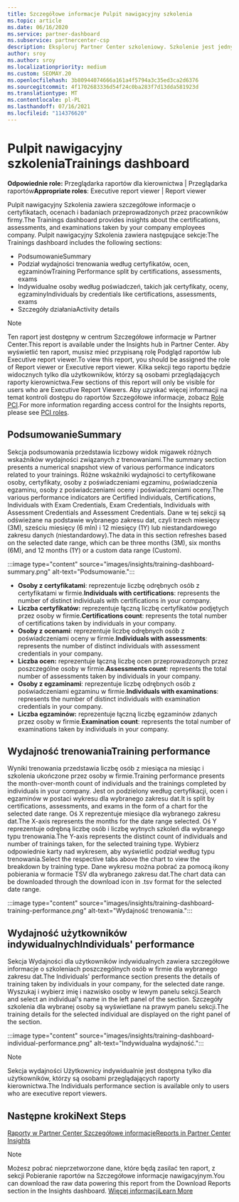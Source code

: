 ```yaml
---
title: Szczegółowe informacje Pulpit nawigacyjny szkolenia
ms.topic: article
ms.date: 06/16/2020
ms.service: partner-dashboard
ms.subservice: partnercenter-csp
description: Eksploruj Partner Center szkoleniowy. Szkolenie jest jednym z raportów dostępnych w Partner Center Szczegółowe informacje (PCI).
author: sroy
ms.author: sroy
ms.localizationpriority: medium
ms.custom: SEOMAY.20
ms.openlocfilehash: 3b80944074666a161a4f5794a3c35ed3ca2d6376
ms.sourcegitcommit: 4f1702683336d54f24c0ba283f7d13dda581923d
ms.translationtype: MT
ms.contentlocale: pl-PL
ms.lasthandoff: 07/16/2021
ms.locfileid: "114376620"
---
```

# <a name="trainings-dashboard"></a><span data-ttu-id="12b2c-104">Pulpit nawigacyjny szkolenia</span><span class="sxs-lookup"><span data-stu-id="12b2c-104">Trainings dashboard</span></span>

<span data-ttu-id="12b2c-105">**Odpowiednie role:** Przeglądarka raportów dla kierownictwa | Przeglądarka raportów</span><span class="sxs-lookup"><span data-stu-id="12b2c-105">**Appropriate roles**: Executive report viewer | Report viewer</span></span>

<span data-ttu-id="12b2c-106">Pulpit nawigacyjny Szkolenia zawiera szczegółowe informacje o certyfikatach, ocenach i badaniach przeprowadzonych przez pracowników firmy.</span><span class="sxs-lookup"><span data-stu-id="12b2c-106">The Trainings dashboard provides insights about the certifications, assessments, and examinations taken by your company employees company.</span></span> <span data-ttu-id="12b2c-107">Pulpit nawigacyjny Szkolenia zawiera następujące sekcje:</span><span class="sxs-lookup"><span data-stu-id="12b2c-107">The Trainings dashboard includes the following sections:</span></span>

- <span data-ttu-id="12b2c-108">Podsumowanie</span><span class="sxs-lookup"><span data-stu-id="12b2c-108">Summary</span></span>
- <span data-ttu-id="12b2c-109">Podział wydajności trenowania według certyfikatów, ocen, egzaminów</span><span class="sxs-lookup"><span data-stu-id="12b2c-109">Training Performance split by certifications, assessments, exams</span></span>
- <span data-ttu-id="12b2c-110">Indywidualne osoby według poświadczeń, takich jak certyfikaty, oceny, egzaminy</span><span class="sxs-lookup"><span data-stu-id="12b2c-110">Individuals by credentials like certifications, assessments, exams</span></span>
- <span data-ttu-id="12b2c-111">Szczegóły działania</span><span class="sxs-lookup"><span data-stu-id="12b2c-111">Activity details</span></span>

>[!NOTE] 
><span data-ttu-id="12b2c-112">Ten raport jest dostępny w centrum Szczegółowe informacje w Partner Center.</span><span class="sxs-lookup"><span data-stu-id="12b2c-112">This report is available under the Insights hub in Partner Center.</span></span> <span data-ttu-id="12b2c-113">Aby wyświetlić ten raport, musisz mieć przypisaną rolę Podgląd raportów lub Executive report viewer.</span><span class="sxs-lookup"><span data-stu-id="12b2c-113">To view this report, you should be assigned the role of Report viewer or Executive report viewer.</span></span> <span data-ttu-id="12b2c-114">Kilka sekcji tego raportu będzie widocznych tylko dla użytkowników, którzy są osobami przeglądających raporty kierownictwa.</span><span class="sxs-lookup"><span data-stu-id="12b2c-114">Few sections of this report will only be visible for users who are Executive Report Viewers.</span></span> <span data-ttu-id="12b2c-115">Aby uzyskać więcej informacji na temat kontroli dostępu do raportów Szczegółowe informacje, zobacz [Role PCI](insights-roles.md).</span><span class="sxs-lookup"><span data-stu-id="12b2c-115">For more information regarding access control for the Insights reports, please see [PCI roles](insights-roles.md).</span></span>

## <a name="summary"></a><span data-ttu-id="12b2c-116">Podsumowanie</span><span class="sxs-lookup"><span data-stu-id="12b2c-116">Summary</span></span>

<span data-ttu-id="12b2c-117">Sekcja podsumowania przedstawia liczbowy widok migawek różnych wskaźników wydajności związanych z trenowaniami.</span><span class="sxs-lookup"><span data-stu-id="12b2c-117">The summary section presents a numerical snapshot view of various performance indicators related to your trainings.</span></span> <span data-ttu-id="12b2c-118">Różne wskaźniki wydajności to certyfikowane osoby, certyfikaty, osoby z poświadczeniami egzaminu, poświadczenia egzaminu, osoby z poświadczeniami oceny i poświadczeniami oceny.</span><span class="sxs-lookup"><span data-stu-id="12b2c-118">The various performance indicators are Certified Individuals, Certifications, Individuals with Exam Credentials, Exam Credentials, Individuals with Assessment Credentials and Assessment Credentials.</span></span> <span data-ttu-id="12b2c-119">Dane w tej sekcji są odświeżane na podstawie wybranego zakresu dat, czyli trzech miesięcy (3M), sześciu miesięcy (6 mln) i 12 miesięcy (1Y) lub niestandardowego zakresu danych (niestandardowy).</span><span class="sxs-lookup"><span data-stu-id="12b2c-119">The data in this section refreshes based on the selected date range, which can be three months (3M), six months (6M), and 12 months (1Y) or a custom data range (Custom).</span></span> 

:::image type="content" source="images/insights/training-dashboard-summary.png" alt-text="Podsumowanie.":::

- <span data-ttu-id="12b2c-121">**Osoby z certyfikatami**: reprezentuje liczbę odrębnych osób z certyfikatami w firmie.</span><span class="sxs-lookup"><span data-stu-id="12b2c-121">**Individuals with certifications**: represents the number of distinct individuals with certifications in your company.</span></span>
- <span data-ttu-id="12b2c-122">**Liczba certyfikatów:** reprezentuje łączną liczbę certyfikatów podjętych przez osoby w firmie.</span><span class="sxs-lookup"><span data-stu-id="12b2c-122">**Certifications count**: represents the total number of certifications taken by individuals in your company.</span></span>
- <span data-ttu-id="12b2c-123">**Osoby z ocenami**: reprezentuje liczbę odrębnych osób z poświadczeniami oceny w firmie.</span><span class="sxs-lookup"><span data-stu-id="12b2c-123">**Individuals with assessments**: represents the number of distinct individuals with assessment credentials in your company.</span></span> 
- <span data-ttu-id="12b2c-124">**Liczba ocen:** reprezentuje łączną liczbę ocen przeprowadzonych przez poszczególne osoby w firmie.</span><span class="sxs-lookup"><span data-stu-id="12b2c-124">**Assessments count**: represents the total number of assessments taken by individuals in your company.</span></span>
- <span data-ttu-id="12b2c-125">**Osoby z egzaminami**: reprezentuje liczbę odrębnych osób z poświadczeniami egzaminu w firmie.</span><span class="sxs-lookup"><span data-stu-id="12b2c-125">**Individuals with examinations**: represents the number of distinct individuals with examination credentials in your company.</span></span> 
- <span data-ttu-id="12b2c-126">**Liczba egzaminów:** reprezentuje łączną liczbę egzaminów zdanych przez osoby w firmie.</span><span class="sxs-lookup"><span data-stu-id="12b2c-126">**Examination count**: represents the total number of examinations taken by individuals in your company.</span></span>

## <a name="training-performance"></a><span data-ttu-id="12b2c-127">Wydajność trenowania</span><span class="sxs-lookup"><span data-stu-id="12b2c-127">Training performance</span></span>

<span data-ttu-id="12b2c-128">Wyniki trenowania przedstawia liczbę osób z miesiąca na miesiąc i szkolenia ukończone przez osoby w firmie.</span><span class="sxs-lookup"><span data-stu-id="12b2c-128">Training performance presents the month-over-month count of individuals and the trainings completed by individuals in your company.</span></span> <span data-ttu-id="12b2c-129">Jest on podzielony według certyfikacji, ocen i egzaminów w postaci wykresu dla wybranego zakresu dat.</span><span class="sxs-lookup"><span data-stu-id="12b2c-129">It is split by certifications, assessments, and exams in the form of a chart for the selected date range.</span></span> <span data-ttu-id="12b2c-130">Oś X reprezentuje miesiące dla wybranego zakresu dat.</span><span class="sxs-lookup"><span data-stu-id="12b2c-130">The X-axis represents the months for the date range selected.</span></span> <span data-ttu-id="12b2c-131">Oś Y reprezentuje odrębną liczbę osób i liczbę wytnych szkoleń dla wybranego typu trenowania.</span><span class="sxs-lookup"><span data-stu-id="12b2c-131">The Y-axis represents the distinct count of individuals and number of trainings taken, for the selected training type.</span></span> <span data-ttu-id="12b2c-132">Wybierz odpowiednie karty nad wykresem, aby wyświetlić podział według typu trenowania.</span><span class="sxs-lookup"><span data-stu-id="12b2c-132">Select the respective tabs above the chart to view the breakdown by training type.</span></span> <span data-ttu-id="12b2c-133">Dane wykresu można pobrać za pomocą ikony pobierania w formacie TSV dla wybranego zakresu dat.</span><span class="sxs-lookup"><span data-stu-id="12b2c-133">The chart data can be downloaded through the download icon in .tsv format for the selected date range.</span></span>

:::image type="content" source="images/insights/training-dashboard-training-performance.png" alt-text="Wydajność trenowania.":::

## <a name="individuals-performance"></a><span data-ttu-id="12b2c-135">Wydajność użytkowników indywidualnych</span><span class="sxs-lookup"><span data-stu-id="12b2c-135">Individuals' performance</span></span>

<span data-ttu-id="12b2c-136">Sekcja Wydajności dla użytkowników indywidualnych zawiera szczegółowe informacje o szkoleniach poszczególnych osób w firmie dla wybranego zakresu dat.</span><span class="sxs-lookup"><span data-stu-id="12b2c-136">The Individuals' performance section presents the details of training taken by individuals in your company, for the selected date range.</span></span> <span data-ttu-id="12b2c-137">Wyszukaj i wybierz imię i nazwisko osoby w lewym panelu sekcji.</span><span class="sxs-lookup"><span data-stu-id="12b2c-137">Search and select an individual's name in the left panel of the section.</span></span> <span data-ttu-id="12b2c-138">Szczegóły szkolenia dla wybranej osoby są wyświetlane na prawym panelu sekcji.</span><span class="sxs-lookup"><span data-stu-id="12b2c-138">The training details for the selected individual are displayed on the right panel of the section.</span></span>

:::image type="content" source="images/insights/training-dashboard-individual-performance.png" alt-text="Indywidualna wydajność.":::

>[!NOTE] 
> <span data-ttu-id="12b2c-140">Sekcja wydajności Użytkownicy indywidualnie jest dostępna tylko dla użytkowników, którzy są osobami przeglądających raporty kierownictwa.</span><span class="sxs-lookup"><span data-stu-id="12b2c-140">The Individuals performance section is available only to users who are executive report viewers.</span></span> 

## <a name="next-steps"></a><span data-ttu-id="12b2c-141">Następne kroki</span><span class="sxs-lookup"><span data-stu-id="12b2c-141">Next Steps</span></span>

[<span data-ttu-id="12b2c-142">Raporty w Partner Center Szczegółowe informacje</span><span class="sxs-lookup"><span data-stu-id="12b2c-142">Reports in Partner Center Insights</span></span>](partner-center-insights.md)

>[!NOTE] 
> <span data-ttu-id="12b2c-143">Możesz pobrać nieprzetworzone dane, które będą zasilać ten raport, z sekcji Pobieranie raportów na Szczegółowe informacje nawigacyjnym.</span><span class="sxs-lookup"><span data-stu-id="12b2c-143">You can download the raw data powering this report from the Download Reports section in the Insights dashboard.</span></span> [<span data-ttu-id="12b2c-144">Więcej informacji</span><span class="sxs-lookup"><span data-stu-id="12b2c-144">Learn More</span></span>](insights-download-reports.md)